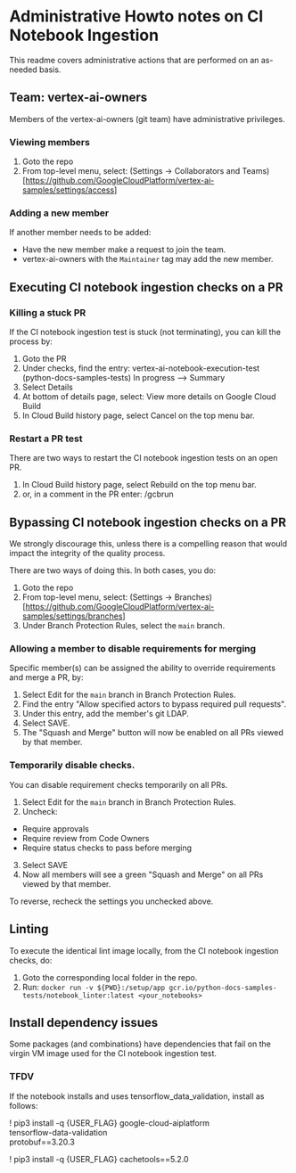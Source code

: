 # Administrative Howto notes on CI Notebook Ingestion


This readme covers administrative actions that are performed on an as-needed basis.

## Team: vertex-ai-owners

Members of the vertex-ai-owners (git team) have administrative privileges. 


### Viewing members

1. Goto the repo
2. From top-level menu, select: (Settings -> Collaborators and Teams)[https://github.com/GoogleCloudPlatform/vertex-ai-samples/settings/access]


### Adding a new member

If another member needs to be added:
   - Have the new member make a request to join the team.
   - vertex-ai-owners with the `Maintainer` tag may add the new member.

   
## Executing CI notebook ingestion checks on a PR
   
### Killing a stuck PR

If the CI notebook ingestion test is stuck (not terminating), you can kill the process by:

1. Goto the PR
2. Under checks, find the entry: vertex-ai-notebook-execution-test (python-docs-samples-tests) In progress —> Summary
3. Select Details
4. At bottom of details page, select: View more details on Google Cloud Build
5. In Cloud Build history page, select Cancel on the top menu bar.

### Restart a PR test

There are two ways to restart the CI notebook ingestion tests on an open PR.

1. In Cloud Build history page, select Rebuild on the top menu bar.
2. or, in a comment in the PR enter: /gcbrun

## Bypassing CI notebook ingestion checks on a PR

We strongly discourage this, unless there is a compelling reason that would impact the integrity of the quality process.

There are two ways of doing this. In both cases, you do:

1. Goto the repo
2. From top-level menu, select: (Settings -> Branches)[https://github.com/GoogleCloudPlatform/vertex-ai-samples/settings/branches]
3. Under Branch Protection Rules, select the `main` branch.

### Allowing a member to disable requirements for merging

Specific member(s) can be assigned the ability to override requirements and merge a PR, by:

1. Select Edit for the `main` branch in Branch Protection Rules.
2. Find the entry "Allow specified actors to bypass required pull requests".
3. Under this entry, add the member's git LDAP.
4. Select SAVE.
5. The "Squash and Merge" button will now be enabled on all PRs viewed by that member.

### Temporarily disable checks.

You can disable requirement checks temporarily on all PRs. 

1. Select Edit for the `main` branch in Branch Protection Rules.
2. Uncheck:
  - Require approvals
  - Require review from Code Owners
  - Require status checks to pass before merging
3. Select SAVE
4. Now all members will see a green "Squash and Merge" on all PRs viewed by that member.

To reverse, recheck the settings you unchecked above.

## Linting

To execute the identical lint image locally, from the CI notebook ingestion checks, do:

1. Goto the corresponding local folder in the repo.
2. Run: `docker run -v ${PWD}:/setup/app gcr.io/python-docs-samples-tests/notebook_linter:latest <your_notebooks>`

## Install dependency issues

Some packages (and combinations) have dependencies that fail on the virgin VM image used for the CI notebook ingestion test.

### TFDV

If the notebook installs and uses tensorflow_data_validation, install as follows:

! pip3 install -q {USER_FLAG} google-cloud-aiplatform \
                              tensorflow-data-validation \
                              protobuf==3.20.3

! pip3 install -q {USER_FLAG} cachetools==5.2.0




   
   
